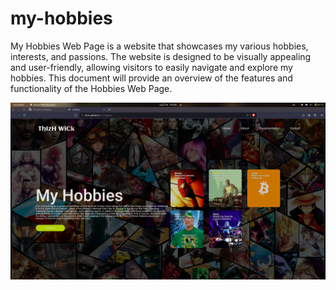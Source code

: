 # my-hobbies

My Hobbies Web Page is a website that showcases my various hobbies,
interests, and passions. The website is designed to be visually appealing
and user-friendly, allowing visitors to easily navigate and explore my
hobbies. This document will provide an overview of the features and
functionality of the Hobbies Web Page.

<img src="./images/screenshot.png" />
